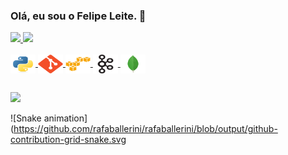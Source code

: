 ### Olá, eu sou o Felipe Leite. 👋
 <div>
  <a href="https://github.com/felipe-almeida-costa-leite">
  <img height="180em" src="https://github-readme-stats.vercel.app/api?username=felipe-almeida-costa-leite&show_icons=true&theme=dracula&include_all_commits=true&count_private=true"/>
  <img height="180em" src="https://github-readme-stats.vercel.app/api/top-langs/?username=felipe-almeida-costa-leite&layout=compact&langs_count=7&theme=dracula"/>
</div>
<div style="display: inline_block"><br>
  <img align="center" alt="Fe-Python" height="30" width="40" src="https://raw.githubusercontent.com/devicons/devicon/master/icons/python/python-original.svg">
  <img align="center" alt="Fe-Git" height="30" width="40" src="https://raw.githubusercontent.com/devicons/devicon/master/icons/git/git-original.svg">
  <img align="center" alt="Fe-AWS" height="30" width="40" src="https://raw.githubusercontent.com/devicons/devicon/master/icons/amazonwebservices/amazonwebservices-original.svg">
  <img align="center" alt="Fe-Kafka" height="30" width="40" src="https://raw.githubusercontent.com/devicons/devicon/master/icons/apachekafka/apachekafka-original.svg">
  <img align="center" alt="Fe-Mongo" height="30" width="40" src="https://raw.githubusercontent.com/devicons/devicon/master/icons/mongodb/mongodb-original.svg">
</div>
 
  ##
  
 <div>
   <a href="https://www.linkedin.com/in/rafaella-ballerini-45875016a" target="_blank"><img src="https://img.shields.io/badge/-LinkedIn-%230077B5?style=for-the-badge&logo=linkedin&logoColor=white" target="_blank"></a> 
 
  ![Snake animation](https://github.com/rafaballerini/rafaballerini/blob/output/github-contribution-grid-snake.svg
 
</div>

  
